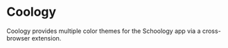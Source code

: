 # Coology

Coology provides multiple color themes for the Schoology app via a cross-browser extension.
